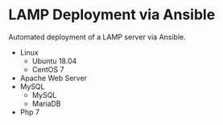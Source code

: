 # LAMP Deployment via Ansible

Automated deployment of a LAMP server via Ansible.

* Linux
  * Ubuntu 18.04
  * CentOS 7
* Apache Web Server
* MySQL
  * MySQL
  * MariaDB
* Php 7
